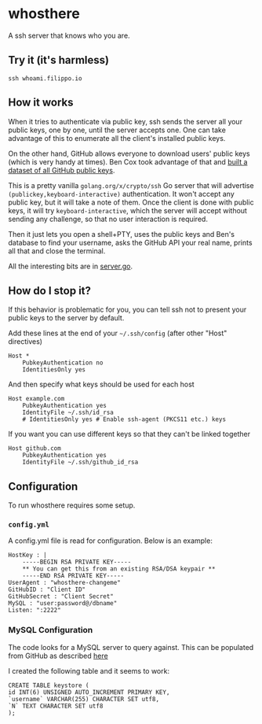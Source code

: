 # whosthere
A ssh server that knows who you are.

## Try it (it's harmless)

```
ssh whoami.filippo.io
```

## How it works

When it tries to authenticate via public key, ssh sends the server all your public keys, one by one, until the server accepts one. One can take advantage of this to enumerate all the client's installed public keys.

On the other hand, GitHub allows everyone to download users' public keys (which is very handy at times). Ben Cox took advantage of that and [built a dataset of all GitHub public keys](https://blog.benjojo.co.uk/post/auditing-github-users-keys).

This is a pretty vanilla `golang.org/x/crypto/ssh` Go server that will advertise `(publickey,keyboard-interactive)` authentication. It won't accept any public key, but it will take a note of them. Once the client is done with public keys, it will try `keyboard-interactive`, which the server will accept without sending any challenge, so that no user interaction is required.

Then it just lets you open a shell+PTY, uses the public keys and Ben's database to find your username, asks the GitHub API your real name, prints all that and close the terminal.

All the interesting bits are in [server.go](https://github.com/FiloSottile/whosthere/blob/master/src/ssherver/server.go).

## How do I stop it?

If this behavior is problematic for you, you can tell ssh not to present your public keys to the server by default.

Add these lines at the end of your `~/.ssh/config` (after other "Host" directives)

```
Host *
    PubkeyAuthentication no
    IdentitiesOnly yes
```

And then specify what keys should be used for each host

```
Host example.com
    PubkeyAuthentication yes
    IdentityFile ~/.ssh/id_rsa
    # IdentitiesOnly yes # Enable ssh-agent (PKCS11 etc.) keys
```

If you want you can use different keys so that they can't be linked together

```
Host github.com
    PubkeyAuthentication yes
    IdentityFile ~/.ssh/github_id_rsa
```


## Configuration

To run whosthere requires some setup.


### `config.yml`

A config.yml file is read for configuration.  Below is an example:

    HostKey : |
        -----BEGIN RSA PRIVATE KEY-----
        ** You can get this from an existing RSA/DSA keypair **
        -----END RSA PRIVATE KEY-----
    UserAgent : "whosthere-changeme"
    GitHubID : "Client ID"
    GitHubSecret : "Client Secret"
    MySQL : "user:password@/dbname"
    Listen: ":2222"


### MySQL Configuration

The code looks for a MySQL server to query against.  This can be populated from GitHub as described [here](https://blog.benjojo.co.uk/post/auditing-github-users-keys)

I created the following table and it seems to work:

    CREATE TABLE keystore (
    id INT(6) UNSIGNED AUTO_INCREMENT PRIMARY KEY,
    `username` VARCHAR(255) CHARACTER SET utf8,
    `N` TEXT CHARACTER SET utf8
    );
